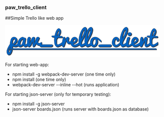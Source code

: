 ### paw_trello_client


##Simple Trello like web app
    
<p align="center">
  <img alt="paw_trello_client logo" src="https://github.com/nadrosv/paw_trello_client/raw/master/paw_trello_client_logo.PNG">
</p>
    

For starting web-app:
* npm install -g webpack-dev-server (one time only)
* npm install (one time only)
* webpack-dev-server --inline --hot (runs application)

For starting json-server (only for temporary testing):
* npm install -g json-server
* json-server boards.json (runs server with boards.json as database)



